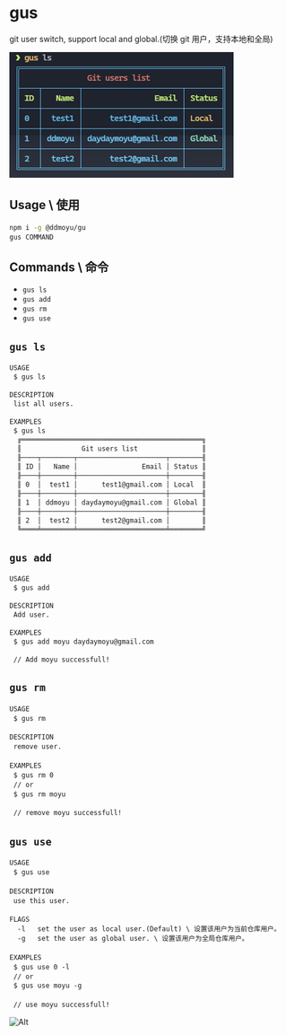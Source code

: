 # gus

git user switch, support local and global.(切换 git 用户，支持本地和全局)

![](./screenshot/00.png)

## Usage \ 使用
```bash
npm i -g @ddmoyu/gu
gus COMMAND
```

## Commands \ 命令

* `gus ls`
* `gus add`
* `gus rm`
* `gus use`

## `gus ls`
```
USAGE
 $ gus ls

DESCRIPTION
 list all users.  

EXAMPLES
 $ gus ls
  ╔═════════════════════════════════════════════╗
  ║               Git users list                ║
  ╟────┬────────┬──────────────────────┬────────╢
  ║ ID │   Name │                Email │ Status ║
  ╟────┼────────┼──────────────────────┼────────╢
  ║ 0  │  test1 │      test1@gmail.com │ Local  ║
  ╟────┼────────┼──────────────────────┼────────╢
  ║ 1  │ ddmoyu │ daydaymoyu@gmail.com │ Global ║
  ╟────┼────────┼──────────────────────┼────────╢
  ║ 2  │  test2 │      test2@gmail.com │        ║
  ╚════╧════════╧══════════════════════╧════════╝
```

## `gus add`
```
USAGE
 $ gus add

DESCRIPTION
 Add user.  

EXAMPLES
 $ gus add moyu daydaymoyu@gmail.com

 // Add moyu successfull!
```

## `gus rm`
```bash
USAGE
 $ gus rm

DESCRIPTION
 remove user.

EXAMPLES
 $ gus rm 0
 // or
 $ gus rm moyu

 // remove moyu successfull!
```

## `gus use`
```txt
USAGE
 $ gus use

DESCRIPTION
 use this user.

FLAGS
  -l   set the user as local user.(Default) \ 设置该用户为当前仓库用户。 
  -g   set the user as global user. \ 设置该用户为全局仓库用户。

EXAMPLES
 $ gus use 0 -l
 // or
 $ gus use moyu -g

 // use moyu successfull!
```

![Alt](https://repobeats.axiom.co/api/embed/ad5b43957b9b91ed267eea780e8f13cf580dbc1f.svg "Repobeats analytics image")
